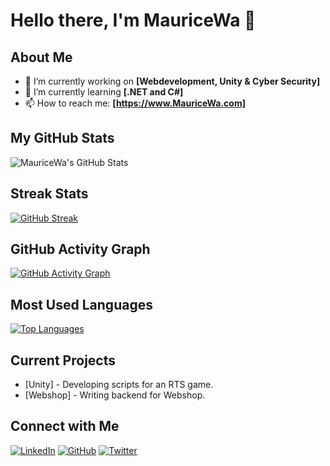 # Hello there, I'm MauriceWa 👋

## About Me
- 🔭 I’m currently working on **[Webdevelopment, Unity & Cyber Security]**
- 🌱 I’m currently learning **[.NET and C#]**
- 📫 How to reach me: **[https://www.MauriceWa.com]**

## My GitHub Stats
![MauriceWa's GitHub Stats](https://github-readme-stats.vercel.app/api?username=mauricenovasole&show_icons=true&theme=radical)

## Streak Stats
[![GitHub Streak](https://github-readme-streak-stats.herokuapp.com/?user=MauriceWa&theme=radical)](https://git.io/streak-stats)

## GitHub Activity Graph
[![GitHub Activity Graph](https://activity-graph.herokuapp.com/graph?username=MauriceWa&theme=react-dark)](https://github.com/MauriceWa)

## Most Used Languages
[![Top Languages](https://github-readme-stats.vercel.app/api/top-langs/?username=MauriceWa&layout=compact&theme=radical)](https://github.com/MauriceWa)

## Current Projects
- [Unity] - Developing scripts for an RTS game.
- [Webshop] - Writing backend for Webshop.

## Connect with Me
[![LinkedIn][3.2]][3]
[![GitHub][6.2]][6]
[![Twitter][1.2]][1]

<!-- Icons -->
[1.2]: http://i.imgur.com/wWzX9uB.png
[3.2]: https://raw.githubusercontent.com/MartinHeinz/MartinHeinz/master/linkedin-3-16.png
[6.2]: http://i.imgur.com/9I6NRUm.png

<!-- Links to social media accounts -->
[1]: https://www.instagram.com/mauricewaai/
[3]: https://www.linkedin.com/in/maurice-waaijer-6b2789291/
[6]: http://www.github.com/MauriceWa

